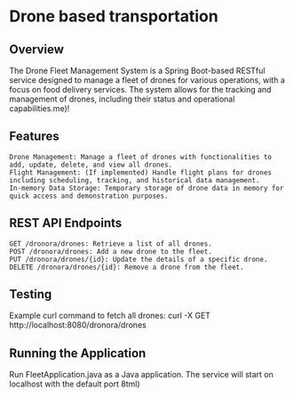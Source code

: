 # Drone based transportation



## Overview

The Drone Fleet Management System is a Spring Boot-based RESTful service designed to manage a fleet of drones for various operations, with a focus on food delivery services. The system allows for the tracking and management of drones, including their status and operational capabilities.me)!

## Features

    Drone Management: Manage a fleet of drones with functionalities to add, update, delete, and view all drones.
    Flight Management: (If implemented) Handle flight plans for drones including scheduling, tracking, and historical data management.
    In-memory Data Storage: Temporary storage of drone data in memory for quick access and demonstration purposes.


## REST API Endpoints

    GET /dronora/drones: Retrieve a list of all drones.
    POST /dronora/drones: Add a new drone to the fleet.
    PUT /dronora/drones/{id}: Update the details of a specific drone.
    DELETE /dronora/drones/{id}: Remove a drone from the fleet.

## Testing

Example curl command to fetch all drones:
curl -X GET http://localhost:8080/dronora/drones

## Running the Application

Run FleetApplication.java as a Java application.
The service will start on localhost with the default port 8tml)


